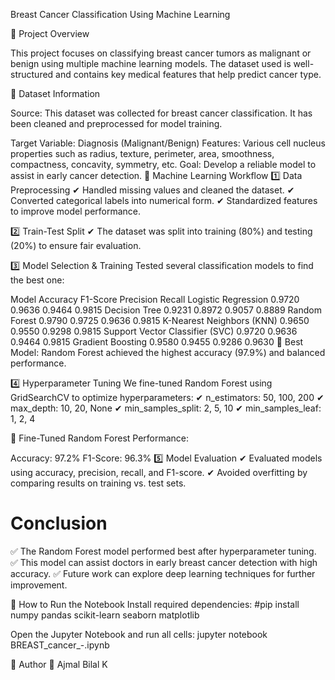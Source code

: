 Breast Cancer Classification Using Machine Learning

📌 Project Overview

This project focuses on classifying breast cancer tumors as malignant or benign using multiple machine learning models. The dataset used is well-structured and contains key medical features that help predict cancer type.

📂 Dataset Information

Source:
This dataset was collected for breast cancer classification. It has been cleaned and preprocessed for model training.

Target Variable: Diagnosis (Malignant/Benign)
Features: Various cell nucleus properties such as radius, texture, perimeter, area, smoothness, compactness, concavity, symmetry, etc.
Goal: Develop a reliable model to assist in early cancer detection.
🚀 Machine Learning Workflow
1️⃣ Data Preprocessing
✔ Handled missing values and cleaned the dataset.
✔ Converted categorical labels into numerical form.
✔ Standardized features to improve model performance.

2️⃣ Train-Test Split
✔ The dataset was split into training (80%) and testing (20%) to ensure fair evaluation.

3️⃣ Model Selection & Training
    Tested several classification models to find the best one:

Model	Accuracy	F1-Score	Precision	Recall
Logistic Regression	0.9720	0.9636	0.9464	0.9815
Decision Tree	0.9231	0.8972	0.9057	0.8889
Random Forest	0.9790	0.9725	0.9636	0.9815
K-Nearest Neighbors (KNN)	0.9650	0.9550	0.9298	0.9815
Support Vector Classifier (SVC)	0.9720	0.9636	0.9464	0.9815
Gradient Boosting	0.9580	0.9455	0.9286	0.9630
📌 Best Model: Random Forest achieved the highest accuracy (97.9%) and balanced performance.

4️⃣ Hyperparameter Tuning
We fine-tuned Random Forest using GridSearchCV to optimize hyperparameters:
✔ n_estimators: 50, 100, 200
✔ max_depth: 10, 20, None
✔ min_samples_split: 2, 5, 10
✔ min_samples_leaf: 1, 2, 4

📌 Fine-Tuned Random Forest Performance:

Accuracy: 97.2%
F1-Score: 96.3%
5️⃣ Model Evaluation
✔ Evaluated models using accuracy, precision, recall, and F1-score.
✔ Avoided overfitting by comparing results on training vs. test sets.

# Conclusion
✅ The Random Forest model performed best after hyperparameter tuning.
✅ This model can assist doctors in early breast cancer detection with high accuracy.
✅ Future work can explore deep learning techniques for further improvement.

📜 How to Run the Notebook
Install required dependencies:
#pip install numpy pandas scikit-learn seaborn matplotlib

Open the Jupyter Notebook and run all cells:
jupyter notebook BREAST_cancer_-.ipynb

📎 Author
👤 Ajmal Bilal K 
